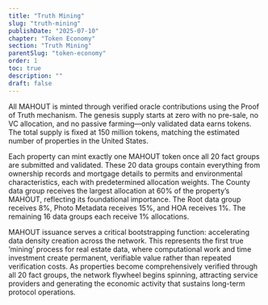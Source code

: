 ```yaml
---
title: "Truth Mining"
slug: "truth-mining"
publishDate: "2025-07-10"
chapter: "Token Economy"
section: "Truth Mining"
parentSlug: "token-economy"
order: 1
toc: true
description: ""
draft: false
---
```


All MAHOUT is minted through verified oracle contributions using the Proof of Truth mechanism. The genesis supply starts at zero with no pre-sale, no VC allocation, and no passive farming—only validated data earns tokens. The total supply is fixed at 150 million tokens, matching the estimated number of properties in the United States.

Each property can mint exactly one MAHOUT token once all 20 fact groups are submitted and validated. These 20 data groups contain everything from ownership records and mortgage details to permits and environmental characteristics, each with predetermined allocation weights. The County data group receives the largest allocation at 60% of the property’s MAHOUT, reflecting its foundational importance. The Root data group receives 8%, Photo Metadata receives 15%, and HOA receives 1%. The remaining 16 data groups each receive 1% allocations.

MAHOUT issuance serves a critical bootstrapping function: accelerating data density creation across the network. This represents the first true ’mining’ process for real estate data, where computational work and time investment create permanent, verifiable value rather than repeated verification costs. As properties become comprehensively verified through all 20 fact groups, the network flywheel begins spinning, attracting service providers and generating the economic activity that sustains long-term protocol operations.
